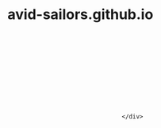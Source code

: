 # avid-sailors.github.io



<header class="header">
    <div class="row">
      <nav class="menu span-8">
        <a href="https://anchorcms.com/" title="Anchor CMS" class="logo">
          <svg>
              <use xmlns:xlink="http://www.w3.org/1999/xlink" xlink:href="#anchor"></use>
          </svg>
        </a>

    </div>
  </div>
</header>

